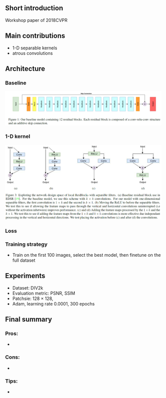 ## Short introduction
Workshop paper of 2018CVPR
## Main contributions
- 1-D separable kernels
- atrous convolutions
## Architecture
### Baseline
![alt text](Baseline.PNG)

### 1-D kernel
![alt text](1D_kernel.PNG)



### Loss

### Training strategy
- Train on the first 100 images, select the best model, then finetune on the full dataset

## Experiments
- Dataset: DIV2k
- Evaluation metric: PSNR, SSIM
- Patchsie: 128 × 128,
- Adam, learning rate 0.0001, 300 epochs

## Final summary
### Pros:
- 
### Cons:
- 
### Tips:
- 

